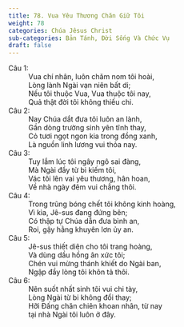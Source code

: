 ```yaml
---
title: 78. Vua Yêu Thương Chăn Giữ Tôi
weight: 78
categories: Chúa Jêsus Christ
sub-categories: Bản Tánh, Đời Sống Và Chức Vụ
draft: false
---
```

<dl><dt>Câu 1:</dt><dd data-verse="1">Vua chí nhân, luôn chăm nom tôi hoài, <br/>Lòng lành Ngài vạn niên bất di; <br/>Nếu tôi thuộc Vua, Vua thuộc tôi nay, <br/>Quả thật đời tôi không thiếu chi. </dd><dt>Câu 2:</dt><dd data-verse="2">Nay Chúa dắt đưa tôi luôn an lành, <br/>Gần dòng trường sinh yên tĩnh thay, <br/>Cỏ tươi ngọt ngon kia trong đồng xanh, <br/>Là nguồn linh lương vui thỏa nay. </dd><dt>Câu 3:</dt><dd data-verse="3">Tuy lắm lúc tôi ngây ngô sai đàng, <br/>Mà Ngài đầy từ bi kiếm tôi, <br/>Vác tôi lên vai yêu thương, hân hoan, <br/>Về nhà ngày đêm vui chẳng thôi. </dd><dt>Câu 4:</dt><dd data-verse="4"> Trong trũng bóng chết tôi không kinh hoàng, <br/>Vì kìa, Jê-sus đang đứng bên; <br/>Có thập tự Chúa dẫn đưa bình an, <br/>Roi, gậy hằng khuyên lơn ủy an. </dd><dt>Câu 5:</dt><dd data-verse="5">Jê-sus thiết diên cho tôi trang hoàng, <br/>Và dùng dầu hồng ân xức tôi; <br/>Chén vui mừng thánh khiết do Ngài ban, <br/>Ngập đầy lòng tôi khôn tả thôi. </dd><dt>Câu 6:</dt><dd data-verse="6">Nên suốt nhất sinh tôi vui chi tày, <br/>Lòng Ngài từ bi không đổi thay; <br/>Hỡi Đấng chăn chiên khoan nhân, từ nay <br/>tại nhà Ngài tôi luôn ở đây. </dd></dl>
